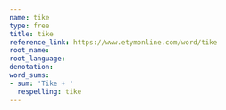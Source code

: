 ```yaml
---
name: tike
type: free
title: tike
reference_link: https://www.etymonline.com/word/tike
root_name: 
root_language: 
denotation: 
word_sums:
- sum: 'Tike + '
  respelling: tike
---
```

